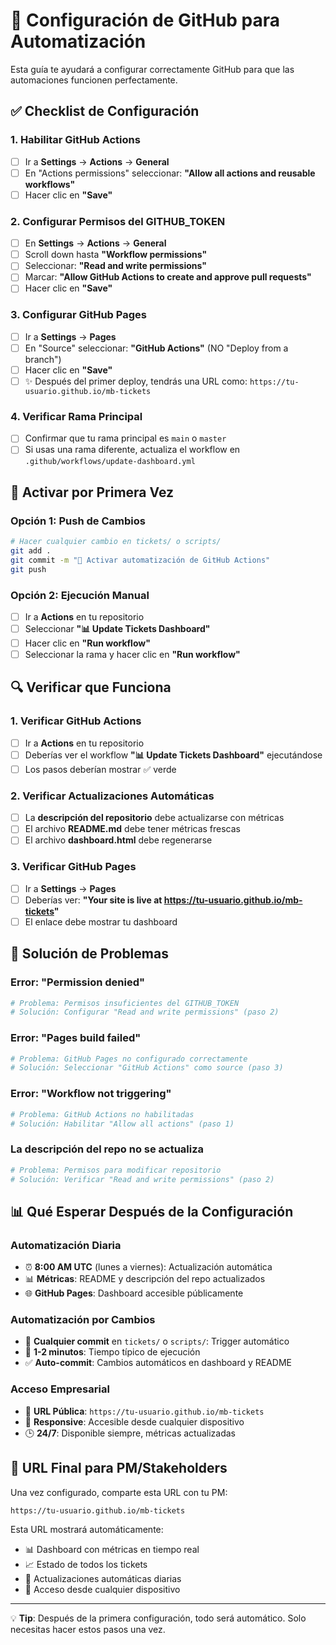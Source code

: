 # 🔧 Configuración de GitHub para Automatización

Esta guía te ayudará a configurar correctamente GitHub para que las automaciones funcionen perfectamente.

## ✅ **Checklist de Configuración**

### **1. Habilitar GitHub Actions**
- [ ] Ir a **Settings** → **Actions** → **General**
- [ ] En "Actions permissions" seleccionar: **"Allow all actions and reusable workflows"**
- [ ] Hacer clic en **"Save"**

### **2. Configurar Permisos del GITHUB_TOKEN**
- [ ] En **Settings** → **Actions** → **General**
- [ ] Scroll down hasta **"Workflow permissions"**
- [ ] Seleccionar: **"Read and write permissions"**
- [ ] Marcar: **"Allow GitHub Actions to create and approve pull requests"**
- [ ] Hacer clic en **"Save"**

### **3. Configurar GitHub Pages**
- [ ] Ir a **Settings** → **Pages**
- [ ] En "Source" seleccionar: **"GitHub Actions"** (NO "Deploy from a branch")
- [ ] Hacer clic en **"Save"**
- [ ] ✨ Después del primer deploy, tendrás una URL como: `https://tu-usuario.github.io/mb-tickets`

### **4. Verificar Rama Principal**
- [ ] Confirmar que tu rama principal es `main` o `master`
- [ ] Si usas una rama diferente, actualiza el workflow en `.github/workflows/update-dashboard.yml`

## 🚀 **Activar por Primera Vez**

### **Opción 1: Push de Cambios**
```bash
# Hacer cualquier cambio en tickets/ o scripts/
git add .
git commit -m "🚀 Activar automatización de GitHub Actions"
git push
```

### **Opción 2: Ejecución Manual**
- [ ] Ir a **Actions** en tu repositorio
- [ ] Seleccionar **"📊 Update Tickets Dashboard"**
- [ ] Hacer clic en **"Run workflow"**
- [ ] Seleccionar la rama y hacer clic en **"Run workflow"**

## 🔍 **Verificar que Funciona**

### **1. Verificar GitHub Actions**
- [ ] Ir a **Actions** en tu repositorio
- [ ] Deberías ver el workflow **"📊 Update Tickets Dashboard"** ejecutándose
- [ ] Los pasos deberían mostrar ✅ verde

### **2. Verificar Actualizaciones Automáticas**
- [ ] La **descripción del repositorio** debe actualizarse con métricas
- [ ] El archivo **README.md** debe tener métricas frescas
- [ ] El archivo **dashboard.html** debe regenerarse

### **3. Verificar GitHub Pages**
- [ ] Ir a **Settings** → **Pages**
- [ ] Deberías ver: **"Your site is live at https://tu-usuario.github.io/mb-tickets"**
- [ ] El enlace debe mostrar tu dashboard

## 🐛 **Solución de Problemas**

### **Error: "Permission denied"**
```bash
# Problema: Permisos insuficientes del GITHUB_TOKEN
# Solución: Configurar "Read and write permissions" (paso 2)
```

### **Error: "Pages build failed"**
```bash
# Problema: GitHub Pages no configurado correctamente
# Solución: Seleccionar "GitHub Actions" como source (paso 3)
```

### **Error: "Workflow not triggering"**
```bash
# Problema: GitHub Actions no habilitadas
# Solución: Habilitar "Allow all actions" (paso 1)
```

### **La descripción del repo no se actualiza**
```bash
# Problema: Permisos para modificar repositorio
# Solución: Verificar "Read and write permissions" (paso 2)
```

## 📊 **Qué Esperar Después de la Configuración**

### **Automatización Diaria**
- ⏰ **8:00 AM UTC** (lunes a viernes): Actualización automática
- 📊 **Métricas**: README y descripción del repo actualizados
- 🌐 **GitHub Pages**: Dashboard accesible públicamente

### **Automatización por Cambios**
- 📝 **Cualquier commit** en `tickets/` o `scripts/`: Trigger automático
- 🔄 **1-2 minutos**: Tiempo típico de ejecución
- ✅ **Auto-commit**: Cambios automáticos en dashboard y README

### **Acceso Empresarial**
- 🔗 **URL Pública**: `https://tu-usuario.github.io/mb-tickets`
- 📱 **Responsive**: Accesible desde cualquier dispositivo
- 🕒 **24/7**: Disponible siempre, métricas actualizadas

## 🎯 **URL Final para PM/Stakeholders**

Una vez configurado, comparte esta URL con tu PM:
```
https://tu-usuario.github.io/mb-tickets
```

Esta URL mostrará automáticamente:
- 📊 Dashboard con métricas en tiempo real
- 📈 Estado de todos los tickets
- 🔄 Actualizaciones automáticas diarias
- 📱 Acceso desde cualquier dispositivo

---

💡 **Tip**: Después de la primera configuración, todo será automático. Solo necesitas hacer estos pasos una vez. 